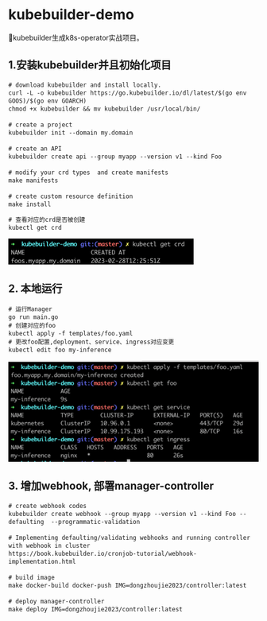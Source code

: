 # kubebuilder-demo
🚀kubebuilder生成k8s-operator实战项目。

## 1.安装kubebuilder并且初始化项目
```shell
# download kubebuilder and install locally.
curl -L -o kubebuilder https://go.kubebuilder.io/dl/latest/$(go env GOOS)/$(go env GOARCH)
chmod +x kubebuilder && mv kubebuilder /usr/local/bin/

# create a project
kubebuilder init --domain my.domain

# create an API
kubebuilder create api --group myapp --version v1 --kind Foo

# modify your crd types  and create manifests
make manifests

# create custom resource definition
make install
```

```shell
# 查看对应的crd是否被创建
kubectl get crd
```
![img.png](pictures/img.png)

## 2. 本地运行
```shell
# 运行Manager
go run main.go
# 创建对应的foo
kubectl apply -f templates/foo.yaml
# 更改foo配置,deployment、service、ingress对应变更
kubectl edit foo my-inference
```
![img2](pictures/img2.png)


## 3. 增加webhook, 部署manager-controller
```shell
# create webhook codes
kubebuilder create webhook --group myapp --version v1 --kind Foo --defaulting  --programmatic-validation

# Implementing defaulting/validating webhooks and running controller with webhook in cluster
https://book.kubebuilder.io/cronjob-tutorial/webhook-implementation.html

# build image
make docker-build docker-push IMG=dongzhoujie2023/controller:latest

# deploy manager-controller
make deploy IMG=dongzhoujie2023/controller:latest
```

